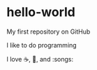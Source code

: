 # hello-world

My first  repository on  GitHub

I like to do programming

I love :coffee:, :pizza:, and :songs:


